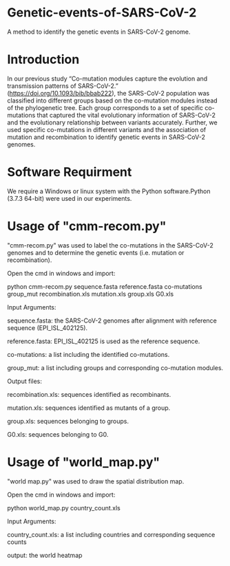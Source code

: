 # Genetic-events-of-SARS-CoV-2
A method to identify the genetic events in SARS-CoV-2 genome.
# Introduction
In our previous study “Co-mutation modules capture the evolution and transmission patterns of SARS-CoV-2.” (https://doi.org/10.1093/bib/bbab222), the SARS-CoV-2 population was classified into different groups based on the co-mutation modules instead of the phylogenetic tree. Each group corresponds to a set of specific co-mutations that captured the vital evolutionary information of SARS-CoV-2 and the evolutionary relationship between variants accurately. Further, we used specific co-mutations in different variants and the association of mutation and recombination to identify genetic events in SARS-CoV-2 genomes.
# Software Requirment
We require a Windows or linux system with the Python software.Python (3.7.3 64-bit) were used in our experiments.
# Usage of "cmm-recom.py"
"cmm-recom.py" was used to label the co-mutations in the SARS-CoV-2 genomes and to determine the genetic events (i.e. mutation or recombination).

Open the cmd in windows and import:

python cmm-recom.py sequence.fasta reference.fasta co-mutations group_mut recombination.xls mutation.xls group.xls G0.xls

Input Arguments:

sequence.fasta: the SARS-CoV-2 genomes after alignment with reference sequence (EPI_ISL_402125).

reference.fasta: EPI_ISL_402125 is used as the reference sequence.

co-mutations: a list including the identified co-mutations.

group_mut: a list including groups and corresponding co-mutation modules.

Output files:

recombination.xls: sequences identified as recombinants.

mutation.xls: sequences identified as mutants of a group.

group.xls: sequences belonging to groups.

G0.xls: sequences belonging to G0.

# Usage of "world_map.py"
"world map.py" was used to draw the spatial distribution map.

Open the cmd in windows and import:

python world_map.py country_count.xls

Input Arguments:

country_count.xls: a list including countries and corresponding sequence counts

output: the world heatmap
